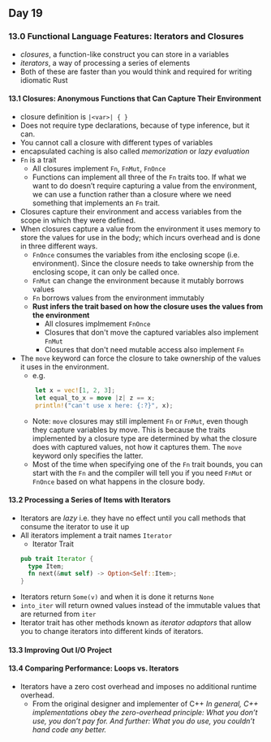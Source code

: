 ## Day 19

### 13.0 Functional Language Features: Iterators and Closures
- *closures*, a function-like construct you can store in a variables
- *iterators*, a way of processing a series of elements
- Both of these are faster than you would think and required for writing idiomatic Rust

#### 13.1 Closures: Anonymous Functions that Can Capture Their Environment
- closure definition is `|<var>| { }` 
- Does not require type declarations, because of type inference, but it can.
- You cannot call a closure with different types of variables
- encapsulated caching is also called *memorization* or *lazy evaluation*
- `Fn` is a trait
	- All closures implement `Fn`, `FnMut`, `FnOnce`
	- Functions can implement all three of the `Fn` traits too. If what we want to do doesn’t require capturing a value from the environment, we can use a function rather than a closure where we need something that implements an `Fn` trait.
- Closures capture their environment and access variables from the scope in which they were defined.
- When closures capture a value from the environment it uses memory to store the values for use in the body; which incurs overhead and is done in three different ways.
	- `FnOnce` consumes the variables from ithe enclosing scope (i.e. environment). Since the closure needs to take ownership from the enclosing scope, it can only be called once.
	- `FnMut` can change the environment because it mutably borrows values
	- `Fn` borrows values from the environment immutably
	- **Rust infers the trait  based on how the closure uses the values from the environment**
		- All closures implmement `FnOnce`
		- Closures that don't move the captured variables also implement `FnMut`
		- Closures that don't need mutable access also implement `Fn`
- The `move` keyword can force the closure to take ownership of the values it uses in the environment.
	-  e.g. 
	```rust
		let x = vec![1, 2, 3];
		let equal_to_x = move |z| z == x;
		println!("can't use x here: {:?}", x);
	```
	- Note: `move` closures may still implement `Fn` or `FnMut`, even though they capture variables by move. This is because the traits implemented by a closure type are determined by what the closure does with captured values, not how it captures them. The `move` keyword only specifies the latter.
	- Most of the time when specifying one of the `Fn` trait bounds, you can start with the `Fn` and the compiler will tell you if you need `FnMut` or `FnOnce` based on what happens in the closure body.

#### 13.2 Processing a Series of Items with Iterators
- Iterators are *lazy* i.e. they have no effect until you call methods that consume the iterator to use it up
- All iterators implement a trait names `Iterator`
	- Iterator Trait
	```rust
	pub trait Iterator {
	  type Item;
	  fn next(&mut self) -> Option<Self::Item>;
	}
	```
- Iterators return `Some(v)` and when it is done it returns `None`
- `into_iter` will return owned values instead of the immutable values that are returned from `iter`
- Iterator trait has other methods known as *iterator adaptors* that allow you to change iterators into different kinds of iterators.

#### 13.3 Improving Out I/O Project

#### 13.4 Comparing Performance: Loops vs. Iterators
- Iterators have a zero cost overhead and imposes no additional runtime overhead. 
	- From the original designer and implementer of C++ *In general, C++ implementations obey the zero-overhead principle: What you don’t use, you don’t pay for. And further: What you do use, you couldn’t hand code any better.*